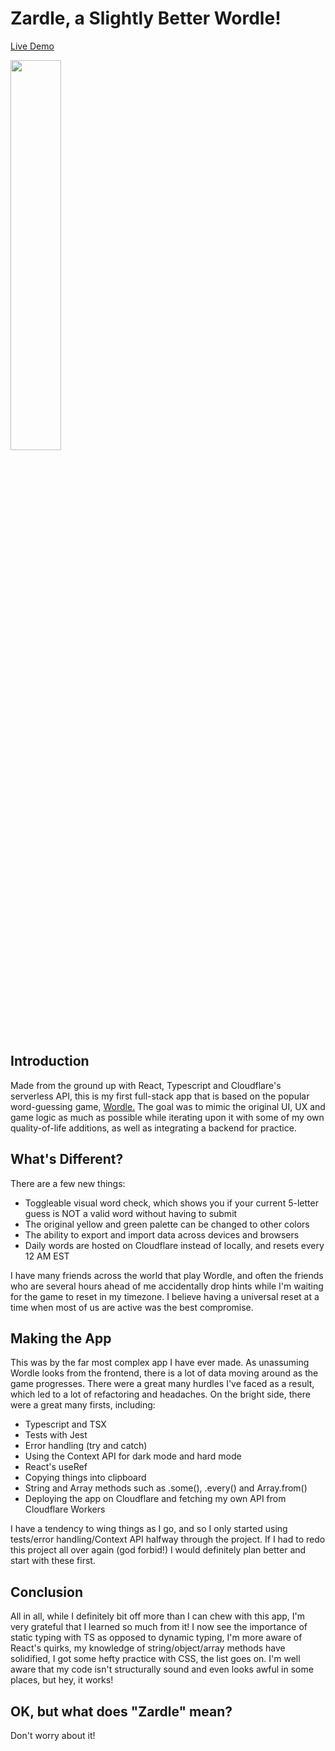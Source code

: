 # Zardle, a Slightly Better Wordle!

<a href="https://zardle.pages.dev/">Live Demo</a>

<img src="https://cdn.discordapp.com/attachments/871914093865472011/949550199041302548/wordle_4.gif" width="40%" height="40%" />

## Introduction

Made from the ground up with React, Typescript and Cloudflare's serverless API, this is my first full-stack app that is based on the popular word-guessing game, <a href="https://www.nytimes.com/games/wordle/index.html">Wordle.</a> The goal was to mimic the original UI, UX and game logic as much as possible while iterating upon it with some of my own quality-of-life additions, as well as integrating a backend for practice.

## What's Different?

There are a few new things:

- Toggleable visual word check, which shows you if your current 5-letter guess is NOT a valid word without having to submit
- The original yellow and green palette can be changed to other colors
- The ability to export and import data across devices and browsers
- Daily words are hosted on Cloudflare instead of locally, and resets every 12 AM EST

I have many friends across the world that play Wordle, and often the friends who are several hours ahead of me accidentally drop hints while I'm waiting for the game to reset in my timezone. I believe having a universal reset at a time when most of us are active was the best compromise.

## Making the App

This was by the far most complex app I have ever made. As unassuming Wordle looks from the frontend, there is a lot of data moving around as the game progresses. There were a great many hurdles I've faced as a result, which led to a lot of refactoring and headaches. On the bright side, there were a great many firsts, including:

- Typescript and TSX
- Tests with Jest
- Error handling (try and catch)
- Using the Context API for dark mode and hard mode
- React's useRef
- Copying things into clipboard
- String and Array methods such as .some(), .every() and Array.from()
- Deploying the app on Cloudflare and fetching my own API from Cloudflare Workers

I have a tendency to wing things as I go, and so I only started using tests/error handling/Context API halfway through the project. If I had to redo this project all over again (god forbid!) I would definitely plan better and start with these first.

## Conclusion

All in all, while I definitely bit off more than I can chew with this app, I'm very grateful that I learned so much from it! I now see the importance of static typing with TS as opposed to dynamic typing, I'm more aware of React's quirks, my knowledge of string/object/array methods have solidified, I got some hefty practice with CSS, the list goes on. I'm well aware that my code isn't structurally sound and even looks awful in some places, but hey, it works!

## OK, but what does "Zardle" mean?

Don't worry about it!
